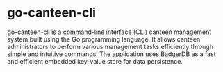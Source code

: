 # go-canteen-cli

go-canteen-cli is a command-line interface (CLI) canteen management system built using the Go programming language. It allows canteen administrators to perform various management tasks efficiently through simple and intuitive commands. The application uses BadgerDB as a fast and efficient embedded key-value store for data persistence.